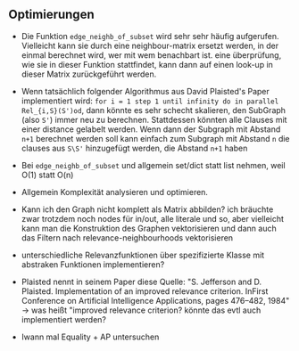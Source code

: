 

## Optimierungen
- Die Funktion `edge_neighb_of_subset` wird sehr sehr häufig aufgerufen. Vielleicht kann sie durch eine neighbour-matrix ersetzt werden, in der einmal berechnet wird, wer mit wem benachbart ist. eine überprüfung, wie sie in dieser Funktion stattfindet, kann dann auf einen look-up in dieser Matrix zurückgeführt werden.
- Wenn tatsächlich folgender Algorithmus aus David Plaisted's Paper implementiert wird: `for i = 1 step 1 until infinity do in parallel Rel_{i,S}(S')od`, dann könnte es sehr schecht skalieren, den SubGraph (also `S'`) immer neu zu berechnen. Stattdessen könnten alle Clauses mit einer distance gelabelt werden. Wenn dann der Subgraph mit Abstand `n+1` berechnet werden soll kann einfach zum Subgraph mit Abstand `n` die clauses aus `S\S'` hinzugefügt werden, die Abstand `n+1` haben
- Bei `edge_neighb_of_subset` und allgemein set/dict statt list nehmen, weil O(1) statt O(n)
- Allgemein Komplexität analysieren und optimieren.
- Kann ich den Graph nicht komplett als Matrix abbilden? ich bräuchte zwar trotzdem noch nodes für in/out, alle literale und so, aber vielleicht kann man die Konstruktion des Graphen vektorisieren und dann auch das Filtern nach relevance-neighbourhoods vektorisieren
- unterschiedliche Relevanzfunktionen über spezifizierte Klasse mit abstraken Funktionen implementieren?
- Plaisted nennt in seinem Paper diese Quelle: "S. Jefferson and D. Plaisted. Implementation of an improved relevance criterion. InFirst Conference on Artificial Intelligence Applications, pages 476–482, 1984" -> was heißt "improved relevance criterion? könnte das evtl auch implementiert werden?



















- Iwann mal Equality + AP untersuchen

